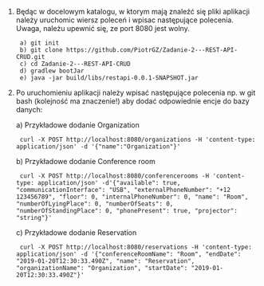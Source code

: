 1. Będąc w docelowym katalogu, w ktorym mają znaleźć się pliki aplikacji należy uruchomic wiersz poleceń i wpisac następujące polecenia. Uwaga, należu upewnić się, ze port 8080 jest wolny.

        a) git init
        b) git clone https://github.com/PiotrGZ/Zadanie-2---REST-API-CRUD.git
        c) cd Zadanie-2---REST-API-CRUD
        d) gradlew bootJar
        e) java -jar build/libs/restapi-0.0.1-SNAPSHOT.jar
    
2. Po uruchomieniu aplikacji należy wpisać następujące polecenia np. w git bash (kolejność ma znaczenie!) aby dodać odpowiednie encje do bazy danych:
    
    a) Przykładowe dodanie Organization
    
        curl -X POST http://localhost:8080/organizations -H 'content-type: application/json' -d '{"name":"Organization"}'
    
    b) Przykładowe dodanie Conference room
    
        curl -X POST http://localhost:8080/conferencerooms -H 'content-type: application/json' -d'{"available": true, "communicationInterface": "USB", "externalPhoneNumber": "+12 123456789", "floor": 0, "internalPhoneNumber": 0, "name": "Room", "numberOfLyingPlace": 0, "numberOfSeats": 0, "numberOfStandingPlace": 0, "phonePresent": true, "projector": "string"}'
         
    c) Przykładowe dodanie Reservation
    
        curl -X POST http://localhost:8080/reservations -H 'content-type: application/json' -d '{"conferenceRoomName": "Room", "endDate": "2019-01-20T12:30:33.490Z", "name": "Reservation", "organizationName": "Organization", "startDate": "2019-01-20T12:30:33.490Z"}'
    
        
